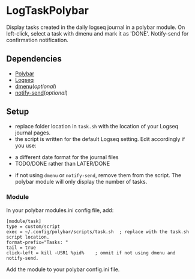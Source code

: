 # LogTaskPolybar
Display tasks created in the daily logseq journal in a polybar module.
On left-click, select a task with dmenu and mark it as 'DONE'. Notify-send for confirmation notification.

## Dependencies
* [Polybar](https://github.com/polybar/polybar)
* [Logseq](https://logseq.com/)
* [dmenu](https://tools.suckless.org/dmenu/)(_optional_)
* [notify-send](https://man.archlinux.org/man/notify-send.1.en)(_optional_)

## Setup
* replace folder location in ``task.sh`` with the location of your Logseq journal pages.
* the script is written for the default Logseq setting. Edit accordingly if you use:
- a different date format for the journal files
- TODO/DONE rather than LATER/DONE
* if not using ``dmenu`` or ``notify-send``, remove them from the script. The polybar module will only display the number of tasks.

### Module

In your polybar modules.ini config file, add:
````
[module/task]
type = custom/script
exec = ~/.config/polybar/scripts/task.sh  ; replace with the task.sh script location.
format-prefix="Tasks: "
tail = true
click-left = kill -USR1 %pid%    ; ommit if not using dmenu and notify-send.
````
Add the module to your polybar config.ini file.
